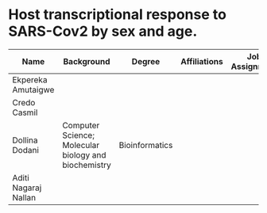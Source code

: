 # Host transcriptional response to SARS-Cov2 by sex and age. 


| Name | Background | Degree | Affiliations | Job Assignment | Projected Contributions |
| ------------- | ------------- | ------------- | ------------- | ------------- | ------------- |
| Ekpereka Amutaigwe |  | | |  |  |
| Credo Casmil |  |  |  |  |
| Dollina Dodani | Computer Science; Molecular biology and biochemistry | Bioinformatics |  |  |
| Aditi Nagaraj Nallan |   |   |  |  |  |
